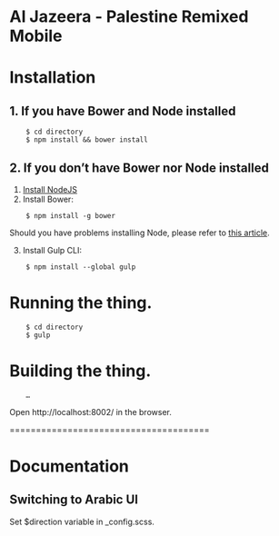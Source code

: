 Al Jazeera - Palestine Remixed Mobile
======================================

# Installation

## 1. If you have Bower and Node installed

```
    $ cd directory
    $ npm install && bower install
```

## 2. If you don’t have Bower nor Node installed

1. [Install NodeJS](http://howtonode.org/how-to-install-nodejs)
2. Install Bower:

```
    $ npm install -g bower
```

Should you have problems installing Node, please refer to [this article](http://piotrf.pl/wrote/troubleshooting-command-line-tools).

3. Install Gulp CLI:

```
    $ npm install --global gulp
```

# Running the thing.

```
    $ cd directory
    $ gulp
```

# Building the thing.

```
    …
```

Open http://localhost:8002/ in the browser.

======================================

# Documentation

## Switching to Arabic UI

Set $direction variable in _config.scss.

## 